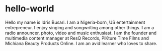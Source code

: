 # hello-world
Hello my name is Idris Busari. I am a Nigeria-born, US entertainment entrepreneur. I enjoy singing and songwriting among other things. I am a radio announcer, photo, video and music enthusiast. I am the founder and multimedia content manager at ResQ Records, PiKture Time Films and Michiana Beauty Products Online. I am an avid learner who loves to share.
